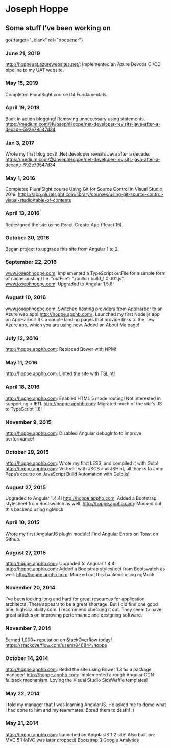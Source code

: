 # Joseph Hoppe

## Some stuff I've been working on

[go](http://stackoverflow.com){:target="_blank" rel="noopener"}

### June 21, 2019
http://hoppeuat.azurewebsites.net/: Implemented an Azure Devops CI/CD pipeline to my UAT website.

### May 15, 2019
Completed PluralSight course Git Fundamentals.

### April 19, 2019
Back in action blogging! Removing unnecessary using statements. https://medium.com/@JosephHoppe/net-developer-revisits-java-after-a-decade-592e79547d34

### Jan 3, 2017
Wrote my first blog post! .Net developer revisits Java after a decade. https://medium.com/@JosephHoppe/net-developer-revisits-java-after-a-decade-592e79547d34

### May 1, 2016
Completed PluralSight course Using Git for Source Control in Visual Studio 2019. https://app.pluralsight.com/library/courses/using-git-source-control-visual-studio/table-of-contents

### April 13, 2016
Redesigned the site using React-Create-App (React 16).

### October 30, 2016
Began project to upgrade this site from Angular 1 to 2.

### September 22, 2016
www.josephhoppe.com: Implemented a TypeScript outFile for a simple form of cache busting! I.e. "outFile": "./build / build_1.0.001.js".
www.josephhoppe.com: Upgraded to Angular 1.5.8!

### August 10, 2016
www.josephhoppe.com: Switched hosting providers from AppHarbor to an Azure web app!
http://hoppe.apphb.com/: Launched my first Node.js app on AppHarbor! It’s a couple landing pages that provide links to the new Azure app, which you are using now.
Added an About Me page!

### July 12, 2016
http://hoppe.apphb.com: Replaced Bower with NPM!

### May 11, 2016
http://hoppe.apphb.com: Linted the site with TSLint!

### April 18, 2016
http://hoppe.apphb.com: Enabled HTML 5 mode routing! Not interested in supporting < IE11.
http://hoppe.apphb.com: Migrated much of the site's JS to TypeScript 1.8!

### November 9, 2015
http://hoppe.apphb.com: Disabled Angular debugInfo to improve performance!

### October 29, 2015
http://hoppe.apphb.com: Wrote my first LESS, and compiled it with Gulp!
http://hoppe.apphb.com: Vetted it with JSCS and JSHint, all thanks to John Papa’s course on JavaScript Build Automation with Gulp.js!

### August 27, 2015
Upgraded to Angular 1.4.4!
http://hoppe.apphb.com: Added a Bootstrap stylesheet from Bootswatch as well.
http://hoppe.apphb.com: Mocked out this backend using ngMock.

### April 10, 2015
Wrote my first AngularJS plugin module! Find Angular Errors on Toast on Github.

### August 27, 2015
http://hoppe.apphb.com: Upgraded to Angular 1.4.4!
http://hoppe.apphb.com: Added a Bootstrap stylesheet from Bootswatch as well.
http://hoppe.apphb.com: Mocked out this backend using ngMock.

### November 20, 2014
I’ve been looking long and hard for great resources for application architects. There appears to be a great shortage. But I did find one good one: highscalability.com. I recommend checking it out. They seem to have great articles on improving performance and designing software.

### November 7, 2014
Earned 1,000+ reputation on StackOverflow today! https://stackoverflow.com/users/846844/hoppe

### October 14, 2014
http://hoppe.apphb.com: Redid the site using Bower 1.3 as a package manager!
http://hoppe.apphb.com: Implemented a rough Angular CDN failback mechanism.
Loving the Visual Studio SideWaffle templates!

### May 22, 2014
I told my manager that I was learning AngularJS. He asked me to demo what I had done to him and my teammates. Bored them to death! :)

### May 21, 2014
http://hoppe.apphb.com: Launched an AngularJS 1.2 site! Also built on:
MVC 5.1 (MVC was later dropped)
Bootstrap 3
Google Analytics
